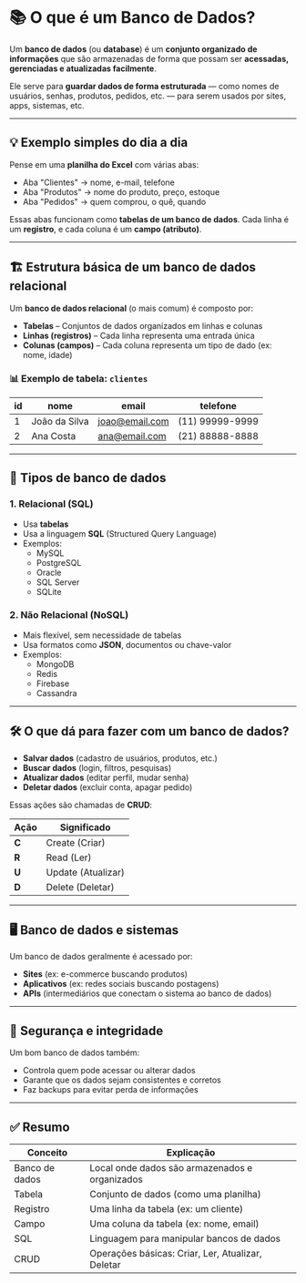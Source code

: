 # 📚 O que é um Banco de Dados?

Um **banco de dados** (ou **database**) é um **conjunto organizado de informações** que são armazenadas de forma que possam ser **acessadas, gerenciadas e atualizadas facilmente**.

Ele serve para **guardar dados de forma estruturada** — como nomes de usuários, senhas, produtos, pedidos, etc. — para serem usados por sites, apps, sistemas, etc.

---

## 💡 Exemplo simples do dia a dia

Pense em uma **planilha do Excel** com várias abas:

- Aba "Clientes" → nome, e-mail, telefone
- Aba "Produtos" → nome do produto, preço, estoque
- Aba "Pedidos" → quem comprou, o quê, quando

Essas abas funcionam como **tabelas de um banco de dados**. Cada linha é um **registro**, e cada coluna é um **campo (atributo)**.

---

## 🏗️ Estrutura básica de um banco de dados relacional

Um **banco de dados relacional** (o mais comum) é composto por:

- **Tabelas** – Conjuntos de dados organizados em linhas e colunas
- **Linhas (registros)** – Cada linha representa uma entrada única
- **Colunas (campos)** – Cada coluna representa um tipo de dado (ex: nome, idade)

### 📊 Exemplo de tabela: `clientes`

| id  | nome          | email          | telefone        |
| --- | ------------- | -------------- | --------------- |
| 1   | João da Silva | joao@email.com | (11) 99999-9999 |
| 2   | Ana Costa     | ana@email.com  | (21) 88888-8888 |

---

## 🧠 Tipos de banco de dados

### 1. Relacional (SQL)

- Usa **tabelas**
- Usa a linguagem **SQL** (Structured Query Language)
- Exemplos:
  - MySQL
  - PostgreSQL
  - Oracle
  - SQL Server
  - SQLite

### 2. Não Relacional (NoSQL)

- Mais flexível, sem necessidade de tabelas
- Usa formatos como **JSON**, documentos ou chave-valor
- Exemplos:
  - MongoDB
  - Redis
  - Firebase
  - Cassandra

---

## 🛠️ O que dá para fazer com um banco de dados?

- **Salvar dados** (cadastro de usuários, produtos, etc.)
- **Buscar dados** (login, filtros, pesquisas)
- **Atualizar dados** (editar perfil, mudar senha)
- **Deletar dados** (excluir conta, apagar pedido)

Essas ações são chamadas de **CRUD**:

| Ação  | Significado        |
| ----- | ------------------ |
| **C** | Create (Criar)     |
| **R** | Read (Ler)         |
| **U** | Update (Atualizar) |
| **D** | Delete (Deletar)   |

---

## 🖥️ Banco de dados e sistemas

Um banco de dados geralmente é acessado por:

- **Sites** (ex: e-commerce buscando produtos)
- **Aplicativos** (ex: redes sociais buscando postagens)
- **APIs** (intermediários que conectam o sistema ao banco de dados)

---

## 🔐 Segurança e integridade

Um bom banco de dados também:

- Controla quem pode acessar ou alterar dados
- Garante que os dados sejam consistentes e corretos
- Faz backups para evitar perda de informações

---

## ✅ Resumo

| Conceito       | Explicação                                        |
| -------------- | ------------------------------------------------- |
| Banco de dados | Local onde dados são armazenados e organizados    |
| Tabela         | Conjunto de dados (como uma planilha)             |
| Registro       | Uma linha da tabela (ex: um cliente)              |
| Campo          | Uma coluna da tabela (ex: nome, email)            |
| SQL            | Linguagem para manipular bancos de dados          |
| CRUD           | Operações básicas: Criar, Ler, Atualizar, Deletar |
